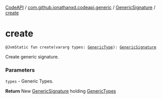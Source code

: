 [CodeAPI](../../index.md) / [com.github.jonathanxd.codeapi.generic](../index.md) / [GenericSignature](index.md) / [create](.)

# create

`@JvmStatic fun create(vararg types: `[`GenericType`](../../com.github.jonathanxd.codeapi.type/-generic-type/index.md)`): `[`GenericSignature`](index.md)

Create generic signature.

### Parameters

`types` - Generic Types.

**Return**
New [GenericSignature](index.md) holding [GenericTypes](../../com.github.jonathanxd.codeapi.type/-generic-type/index.md)

